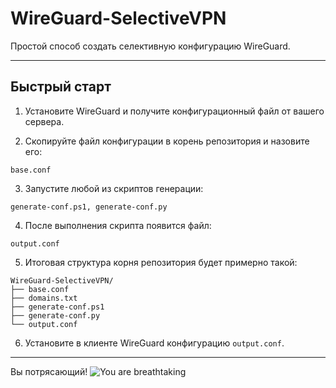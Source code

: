 # WireGuard-SelectiveVPN

Простой способ создать селективную конфигурацию WireGuard.

---

## Быстрый старт

1. Установите WireGuard и получите конфигурационный файл от вашего сервера.

2. Скопируйте файл конфигурации в корень репозитория и назовите его:

```
base.conf
```

3. Запустите любой из скриптов генерации:

```
generate-conf.ps1, generate-conf.py
```

4. После выполнения скрипта появится файл:

```
output.conf
```

5. Итоговая структура корня репозитория будет примерно такой:

```
WireGuard-SelectiveVPN/
├── base.conf
├── domains.txt
├── generate-conf.ps1
├── generate-conf.py
└── output.conf
```

6. Установите в клиенте WireGuard конфигурацию `output.conf`.

---

Вы потрясающий! ![You are breathtaking](https://tenor.com/ru/view/willem-dafoe-willem-keanu-reeves-youre-breathtaking-breathtaking-gif-23688540)


